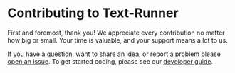 # Contributing to Text-Runner

First and foremost, thank you!
We appreciate every contribution no matter how big or small.
Your time is valuable, and your support means a lot to us.

If you have a question, want to share an idea, or report a problem
please [open an issue](https://github.com/kevgo/text-runner/issues/new).
To get started coding, please see our [developer guide](DEVELOPMENT.md).
